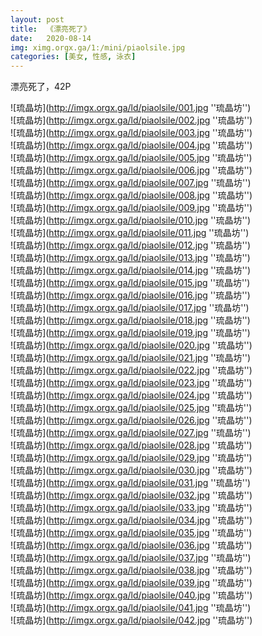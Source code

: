 ```yaml
---
layout: post
title:  《漂亮死了》
date:   2020-08-14
img: ximg.orgx.ga/1:/mini/piaolsile.jpg
categories: [美女, 性感, 泳衣]
---
```


漂亮死了，42P

![琉晶坊](http://imgx.orgx.ga/ld/piaolsile/001.jpg ''琉晶坊'') <br>
![琉晶坊](http://imgx.orgx.ga/ld/piaolsile/002.jpg ''琉晶坊'') <br>
![琉晶坊](http://imgx.orgx.ga/ld/piaolsile/003.jpg ''琉晶坊'') <br>
![琉晶坊](http://imgx.orgx.ga/ld/piaolsile/004.jpg ''琉晶坊'') <br>
![琉晶坊](http://imgx.orgx.ga/ld/piaolsile/005.jpg ''琉晶坊'') <br>
![琉晶坊](http://imgx.orgx.ga/ld/piaolsile/006.jpg ''琉晶坊'') <br>
![琉晶坊](http://imgx.orgx.ga/ld/piaolsile/007.jpg ''琉晶坊'') <br>
![琉晶坊](http://imgx.orgx.ga/ld/piaolsile/008.jpg ''琉晶坊'') <br>
![琉晶坊](http://imgx.orgx.ga/ld/piaolsile/009.jpg ''琉晶坊'') <br>
![琉晶坊](http://imgx.orgx.ga/ld/piaolsile/010.jpg ''琉晶坊'') <br>
![琉晶坊](http://imgx.orgx.ga/ld/piaolsile/011.jpg ''琉晶坊'') <br>
![琉晶坊](http://imgx.orgx.ga/ld/piaolsile/012.jpg ''琉晶坊'') <br>
![琉晶坊](http://imgx.orgx.ga/ld/piaolsile/013.jpg ''琉晶坊'') <br>
![琉晶坊](http://imgx.orgx.ga/ld/piaolsile/014.jpg ''琉晶坊'') <br>
![琉晶坊](http://imgx.orgx.ga/ld/piaolsile/015.jpg ''琉晶坊'') <br>
![琉晶坊](http://imgx.orgx.ga/ld/piaolsile/016.jpg ''琉晶坊'') <br>
![琉晶坊](http://imgx.orgx.ga/ld/piaolsile/017.jpg ''琉晶坊'') <br>
![琉晶坊](http://imgx.orgx.ga/ld/piaolsile/018.jpg ''琉晶坊'') <br>
![琉晶坊](http://imgx.orgx.ga/ld/piaolsile/019.jpg ''琉晶坊'') <br>
![琉晶坊](http://imgx.orgx.ga/ld/piaolsile/020.jpg ''琉晶坊'') <br>
![琉晶坊](http://imgx.orgx.ga/ld/piaolsile/021.jpg ''琉晶坊'') <br>
![琉晶坊](http://imgx.orgx.ga/ld/piaolsile/022.jpg ''琉晶坊'') <br>
![琉晶坊](http://imgx.orgx.ga/ld/piaolsile/023.jpg ''琉晶坊'') <br>
![琉晶坊](http://imgx.orgx.ga/ld/piaolsile/024.jpg ''琉晶坊'') <br>
![琉晶坊](http://imgx.orgx.ga/ld/piaolsile/025.jpg ''琉晶坊'') <br>
![琉晶坊](http://imgx.orgx.ga/ld/piaolsile/026.jpg ''琉晶坊'') <br>
![琉晶坊](http://imgx.orgx.ga/ld/piaolsile/027.jpg ''琉晶坊'') <br>
![琉晶坊](http://imgx.orgx.ga/ld/piaolsile/028.jpg ''琉晶坊'') <br>
![琉晶坊](http://imgx.orgx.ga/ld/piaolsile/029.jpg ''琉晶坊'') <br>
![琉晶坊](http://imgx.orgx.ga/ld/piaolsile/030.jpg ''琉晶坊'') <br>
![琉晶坊](http://imgx.orgx.ga/ld/piaolsile/031.jpg ''琉晶坊'') <br>
![琉晶坊](http://imgx.orgx.ga/ld/piaolsile/032.jpg ''琉晶坊'') <br>
![琉晶坊](http://imgx.orgx.ga/ld/piaolsile/033.jpg ''琉晶坊'') <br>
![琉晶坊](http://imgx.orgx.ga/ld/piaolsile/034.jpg ''琉晶坊'') <br>
![琉晶坊](http://imgx.orgx.ga/ld/piaolsile/035.jpg ''琉晶坊'') <br>
![琉晶坊](http://imgx.orgx.ga/ld/piaolsile/036.jpg ''琉晶坊'') <br>
![琉晶坊](http://imgx.orgx.ga/ld/piaolsile/037.jpg ''琉晶坊'') <br>
![琉晶坊](http://imgx.orgx.ga/ld/piaolsile/038.jpg ''琉晶坊'') <br>
![琉晶坊](http://imgx.orgx.ga/ld/piaolsile/039.jpg ''琉晶坊'') <br>
![琉晶坊](http://imgx.orgx.ga/ld/piaolsile/040.jpg ''琉晶坊'') <br>
![琉晶坊](http://imgx.orgx.ga/ld/piaolsile/041.jpg ''琉晶坊'') <br>
![琉晶坊](http://imgx.orgx.ga/ld/piaolsile/042.jpg ''琉晶坊'') <br>
